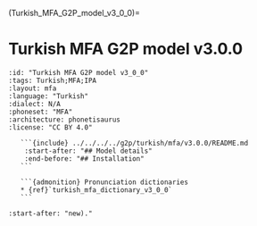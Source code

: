 (Turkish_MFA_G2P_model_v3_0_0)=
# Turkish MFA G2P model v3.0.0

``````{g2p} Turkish MFA G2P model v3.0.0
:id: "Turkish MFA G2P model v3_0_0"
:tags: Turkish;MFA;IPA
:layout: mfa
:language: "Turkish"
:dialect: N/A
:phoneset: "MFA"
:architecture: phonetisaurus
:license: "CC BY 4.0"

   ```{include} ../../../../g2p/turkish/mfa/v3.0.0/README.md
    :start-after: "## Model details"
    :end-before: "## Installation"
   ```

   ```{admonition} Pronunciation dictionaries
   * {ref}`turkish_mfa_dictionary_v3_0_0`
   ```
``````

```{include} ../../../../g2p/turkish/mfa/v3.0.0/README.md
:start-after: "new)."
```
